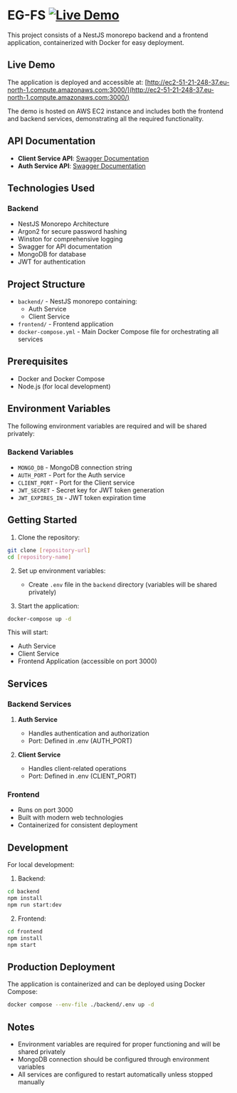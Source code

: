 # EG-FS [![Live Demo](https://img.shields.io/badge/Live%20Demo-Click%20Here-blue)](http://ec2-51-21-248-37.eu-north-1.compute.amazonaws.com:3000/)

This project consists of a NestJS monorepo backend and a frontend application, containerized with Docker for easy deployment.

## Live Demo

The application is deployed and accessible at:
[http://ec2-51-21-248-37.eu-north-1.compute.amazonaws.com:3000/](http://ec2-51-21-248-37.eu-north-1.compute.amazonaws.com:3000/)

The demo is hosted on AWS EC2 instance and includes both the frontend and backend services, demonstrating all the required functionality.

## API Documentation

- **Client Service API**: [Swagger Documentation](http://ec2-51-21-248-37.eu-north-1.compute.amazonaws.com:3005/docs)
- **Auth Service API**: [Swagger Documentation](http://ec2-51-21-248-37.eu-north-1.compute.amazonaws.com:3006/docs)

## Technologies Used

### Backend
- NestJS Monorepo Architecture
- Argon2 for secure password hashing
- Winston for comprehensive logging
- Swagger for API documentation
- MongoDB for database
- JWT for authentication

## Project Structure

- `backend/` - NestJS monorepo containing:
  - Auth Service
  - Client Service
- `frontend/` - Frontend application
- `docker-compose.yml` - Main Docker Compose file for orchestrating all services

## Prerequisites

- Docker and Docker Compose
- Node.js (for local development)

## Environment Variables

The following environment variables are required and will be shared privately:

### Backend Variables
- `MONGO_DB` - MongoDB connection string
- `AUTH_PORT` - Port for the Auth service
- `CLIENT_PORT` - Port for the Client service
- `JWT_SECRET` - Secret key for JWT token generation
- `JWT_EXPIRES_IN` - JWT token expiration time

## Getting Started

1. Clone the repository:
```bash
git clone [repository-url]
cd [repository-name]
```

2. Set up environment variables:
   - Create `.env` file in the `backend` directory (variables will be shared privately)

3. Start the application:
```bash
docker-compose up -d
```

This will start:
- Auth Service
- Client Service
- Frontend Application (accessible on port 3000)

## Services

### Backend Services

1. **Auth Service**
   - Handles authentication and authorization
   - Port: Defined in .env (AUTH_PORT)

2. **Client Service**
   - Handles client-related operations
   - Port: Defined in .env (CLIENT_PORT)

### Frontend

- Runs on port 3000
- Built with modern web technologies
- Containerized for consistent deployment

## Development

For local development:

1. Backend:
```bash
cd backend
npm install
npm run start:dev
```

2. Frontend:
```bash
cd frontend
npm install
npm start
```

## Production Deployment

The application is containerized and can be deployed using Docker Compose:

```bash
docker compose --env-file ./backend/.env up -d

```

## Notes

- Environment variables are required for proper functioning and will be shared privately
- MongoDB connection should be configured through environment variables
- All services are configured to restart automatically unless stopped manually
